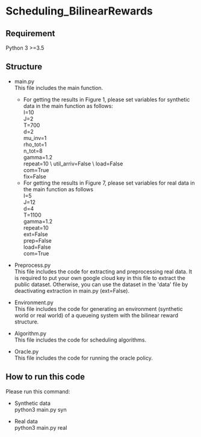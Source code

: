 # Scheduling_BilinearRewards


## Requirement
 Python 3 >=3.5

## Structure
  * main.py\
    This file includes the main function.
    * For getting the results in Figure 1, please set variables for synthetic data in the main function as follows:\
   I=10 \
   J=2 \
   T=700 \
   d=2 \
   mu_inv=1 \
   rho_tot=1 \
   n_tot=8  \
   gamma=1.2 \
   repeat=10 \ 
   util_arriv=False \ 
   load=False \
   com=True \
   fix=False 
    * For getting the results in Figure 7, please set variables for real data in the main function as follows\
   I=5\
   J=12\
   d=4\
   T=1100\
   gamma=1.2 \
   repeat=10 \
   ext=False  \
   prep=False \
   load=False \
   com=True

  * Preprocess.py\
  This file includes the code for extracting and preprocessing real data. It is required to put your own google cloud key in this file to extract the public dataset. Otherwise, you can use the dataset in the 'data' file by deactivating extraction in main.py (ext=False).

  * Environment.py\
  This file includes the code for generating an environment (synthetic world or real world) of a queueing system with the bilinear reward structure. 
  
  * Algorithm.py\
  This file includes the code for scheduling algorithms.

  * Oracle.py\
  This file includes the code for running the oracle policy.

## How to run this code
Please run this command:

 * Synthetic data\
 python3 main.py syn

 * Real data\
 python3 main.py real
